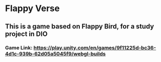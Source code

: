 # Flappy Verse

## This is a game based on Flappy Bird, for a study project in DIO

### Game Link: https://play.unity.com/en/games/9f11225d-bc36-4d1c-939b-62d05a5045f9/webgl-builds
